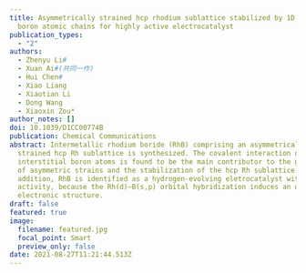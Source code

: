 ```yaml
---
title: Asymmetrically strained hcp rhodium sublattice stabilized by 1D covalent
  boron atomic chains for highly active electrocatalyst
publication_types:
  - "2"
authors:
  - Zhenyu Li#
  - Xuan Ai#(共同一作)
  - Hui Chen#
  - Xiao Liang
  - Xiaotian Li
  - Dong Wang
  - Xiaoxin Zou*
author_notes: []
doi: 10.1039/D1CC00774B
publication: Chemical Communications
abstract: Intermetallic rhodium boride (RhB) comprising an asymmetrically
  strained hcp Rh sublattice is synthesized. The covalent interaction of
  interstitial boron atoms is found to be the main contributor to the generation
  of asymmetric strains and the stabilization of the hcp Rh sublattice. In
  addition, RhB is identified as a hydrogen-evolving eletrocatalyst with Pt-like
  activity, because the Rh(d)–B(s,p) orbital hybridization induces an optimized
  electronic structure.
draft: false
featured: true
image:
  filename: featured.jpg
  focal_point: Smart
  preview_only: false
date: 2021-08-27T11:21:44.513Z
---
```

